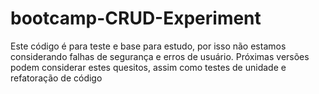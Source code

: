 # bootcamp-CRUD-Experiment
Este código é para teste e base para estudo, por isso não estamos considerando falhas de segurança e erros de usuário.
Próximas versões podem considerar estes quesitos, assim como testes de unidade e refatoração de código
